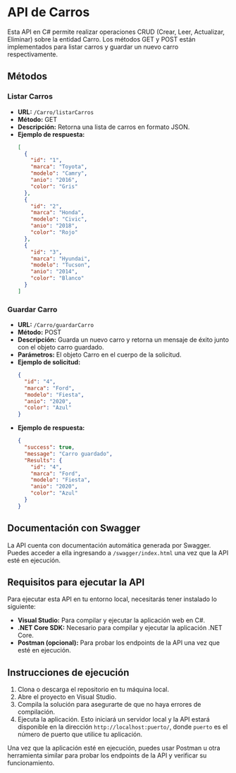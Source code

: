 # API de Carros

Esta API en C# permite realizar operaciones CRUD (Crear, Leer, Actualizar, Eliminar) sobre la entidad Carro. Los métodos GET y POST están implementados para listar carros y guardar un nuevo carro respectivamente.

## Métodos

### Listar Carros
- **URL:** `/Carro/listarCarros`
- **Método:** GET
- **Descripción:** Retorna una lista de carros en formato JSON.
- **Ejemplo de respuesta:**
  ```json
  [
    {
      "id": "1",
      "marca": "Toyota",
      "modelo": "Camry",
      "anio": "2016",
      "color": "Gris"
    },
    {
      "id": "2",
      "marca": "Honda",
      "modelo": "Civic",
      "anio": "2018",
      "color": "Rojo"
    },
    {
      "id": "3",
      "marca": "Hyundai",
      "modelo": "Tucson",
      "anio": "2014",
      "color": "Blanco"
    }
  ]
  ```

### Guardar Carro
- **URL:** `/Carro/guardarCarro`
- **Método:** POST
- **Descripción:** Guarda un nuevo carro y retorna un mensaje de éxito junto con el objeto carro guardado.
- **Parámetros:** El objeto Carro en el cuerpo de la solicitud.
- **Ejemplo de solicitud:**
  ```json
  {
    "id": "4",
    "marca": "Ford",
    "modelo": "Fiesta",
    "anio": "2020",
    "color": "Azul"
  }
  ```
- **Ejemplo de respuesta:**
  ```json
  {
    "success": true,
    "message": "Carro guardado",
    "Results": {
      "id": "4",
      "marca": "Ford",
      "modelo": "Fiesta",
      "anio": "2020",
      "color": "Azul"
    }
  }
  ```

## Documentación con Swagger
La API cuenta con documentación automática generada por Swagger. Puedes acceder a ella ingresando a `/swagger/index.html` una vez que la API esté en ejecución.

## Requisitos para ejecutar la API

Para ejecutar esta API en tu entorno local, necesitarás tener instalado lo siguiente:

- **Visual Studio:** Para compilar y ejecutar la aplicación web en C#.
- **.NET Core SDK:** Necesario para compilar y ejecutar la aplicación .NET Core.
- **Postman (opcional):** Para probar los endpoints de la API una vez que esté en ejecución.

## Instrucciones de ejecución

1. Clona o descarga el repositorio en tu máquina local.
2. Abre el proyecto en Visual Studio.
3. Compila la solución para asegurarte de que no haya errores de compilación.
4. Ejecuta la aplicación. Esto iniciará un servidor local y la API estará disponible en la dirección `http://localhost:puerto/`, donde `puerto` es el número de puerto que utilice tu aplicación.

Una vez que la aplicación esté en ejecución, puedes usar Postman u otra herramienta similar para probar los endpoints de la API y verificar su funcionamiento.

